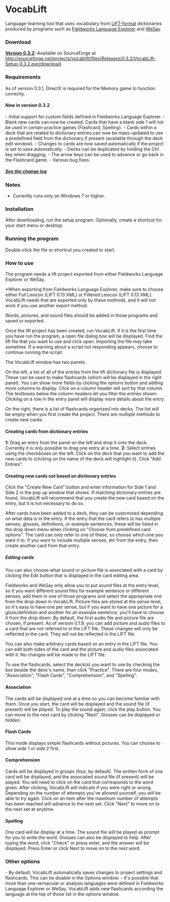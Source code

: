 VocabLift
=================

Language-learning tool that uses vocabulary from <a href="https://code.google.com/p/lift-standard/">LIFT-format</a> dictionaries produced by programs such as <a href="http://fieldworks.sil.org/">Fieldworks Language Explorer</a> and <a href="http://wesay.palaso.org/">WeSay</a>.

<h3>Download</h3>
<strong><a href="http://sourceforge.net/projects/vocablift/files/Releases/0.3.2/VocabLift-Setup-0.3.2.exe/download">Version 0.3.2</a>:</strong> Available on SourceForge at <a href="http://sourceforge.net/projects/vocablift/files/Releases/0.3.2/VocabLift-Setup-0.3.2.exe/download">http://sourceforge.net/projects/vocablift/files/Releases/0.3.2/VocabLift-Setup-0.3.2.exe/download</a>

<h3>Requirements</h3>
As of version 0.3.1, DirectX is required for the Memory game to function correctly.

<h4>New in version 0.3.2</h4>
- Initial support for custom fields defined in Fieldworks Language Explorer.
- Blank new cards can now be created. Cards that have a blank side 1 will not be used in certain practice games (Flashcard, Spelling).
- Cards within a deck that are related to dictionary entries can now be mass-updated to use a predefined field from the dictionary if present (available through the deck edit window).
- Changes to cards are now saved automatically if the project is set to save automatically.
- Decks can be duplicated by holding the Ctrl key when dragging.
- The arrow keys can be used to advance or go back in the Flashcard game.
- Various bug fixes.

<h5><a href="changelog.MD">See the change log</a></h5>

<h3>Notes</h3>

- Currently runs only on Windows 7 or higher.

<h3>Installation</h3>
After downloading, run the setup program.
Optionally, create a shortcut for your start menu or desktop.

<h3>Running the program</h3>
Double-click the file or shortcut you created to start.

<h3>How to use</h3>
The program needs a lift project exported from either Fieldworks Language Explorer or WeSay.

*When exporting from Fieldworks Language Explorer, make sure to choose either Full Lexicon (LIFT 0.13 XML) or Filtered Lexicon (LIFT 0.13 XML). VocabLift needs that are exported only by these methods, and it will not work if you use another export method.

Words, pictures, and sound files should be added in those programs and saved or exported.

Once the lift project has been created, run VocabLift. If it is the first time you have run the program, a open file dialog box will be displayed. Find the lift file that you want to use and click open. Importing the file may take sometime. If a warning about a script not responding appears, choose to continue running the script.

The VocabLift window has two panels.

On the left, a list of all of the entries from the lift dictionary file is displayed. These can be used to make flashcards (which will be displayed in the right panel). You can show more fields by clicking the options button and adding more columns to display. Click on a column header will sort by that column. The textboxes below the column headers let you filter the entries shown. Clicking on a row in the entry panel will display more details about the entry.

On the right, there is a list of flashcards organized into decks. The list will be empty when you first create the project. There are multiple methods to create new cards:

<h4>Creating cards from dictionary entries</h4>
<strong>1:</strong> Drag an entry from the panel on the left and drop it onto the deck. Currently it is only possible to drag one entry at a time.
<strong>2:</strong> Select entries using the checkboxes on the left. Click on the deck that you want to add the new cards to (clicking on the name of the deck will highlight it). Click "Add Entries".

<h4>Creating new cards not based on dictionary entries</h4>
Click the "Create New Card" button and enter information for Side 1 and Side 2 in the pop up window that shows. If matching dictionary entries are found, VocabLift will recommend that you create the new card based on the entry, but it is not necessary to do so.

After cards have been added to a deck, they can be customized depending on what data is in the entry. If the entry that the card refers to has multiple senses, glosses, definitions, or example sentences, these will be listed in the drop down menu when clicking on "Choose from predefined card options". The card can only refer to one of these, so choose which one you want it to. If you want to include multiple senses, etc from the entry, then create another card from that entry.

<h5>Editing cards</h5>
You can also choose what sound or picture file is associated with a card by clicking the Edit button that is displayed in the card editing area.

Fieldworks and WeSay only allow you to put sound files at the entry level, so if you want different sound files for example sentence or different senses, add them in one of those programs and select the appropriate one from the drop down in VocabLift. Picture files are stored at the sense level, so it's easy to have one per sense, but if you want to have one picture for a gloss/definition and another for an example sentence, you'll have to choose it from the drop down. By default, the first audio file and picture file are chosen, if present. As of version 0.1.9, you can add picture and audio files to a card that are not referred to in the LIFT file. These changes will only be reflected in the card. They will not be reflected in the LIFT file.

You can also make arbitrary cards based on an entry in the LIFT file. You can edit both sides of the card and the picture and audio files associated with it. No changes will be made to the LIFT file.

To use the flashcards, select the deck(s) you want to use by checking the box beside the deck's name, then click "Practice". There are four modes, "Association", "Flash Cards", "Comprehension", and "Spelling".

<h4>Association</h4>
The cards will be displayed one at a time so you can become familiar with them. Once you start, the card will be displayed and the sound file (if present) will be played. To play the sound again, click the play button. You can move to the next card by clicking "Next". Glosses can be displayed or hidden.

<h4>Flash Cards</h4>
This mode displays simple flashcards without pictures. You can choose to show side 1 or side 2 first.

<h4>Comprehension</h4>
Cards will be displayed in groups (four, by default). The written form of one card will be displayed, and the associated sound file (if present) will be played. You will need to click on the card that corresponds to the word given. After clicking, VocabLift will indicate if you were right or wrong. Depending on the number of attempts you've allowed yourself, you will be able to try again. Click on an item after the maximum number of attempts has been reached will advance to the next set. Click "Next" to move on to the next set at anytime.

<h4>Spelling</h4>
One card will be display at a time. The sound file will be played as prompt for you to write the word. Glosses can also be displayed to help. After typing the word, click "Check" or press enter, and the answer will be displayed. Press Enter or click Next to move on to the next word.

<h3>Other options</h3>
- By default, VocabLift automatically saves changes to project settings and flashcards. This can be disable in the Options window.
- It's possible that more than one vernacular or analysis languages were defined in Fieldworks Language Explorer or WeSay. VocabLift adds new flashcards according the language at the top of those list in the options window.
